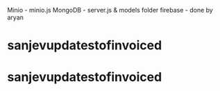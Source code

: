Minio - minio.js
MongoDB - server.js & models folder
firebase - done by aryan
# sanjevupdatestofinvoiced
# sanjevupdatestofinvoiced
